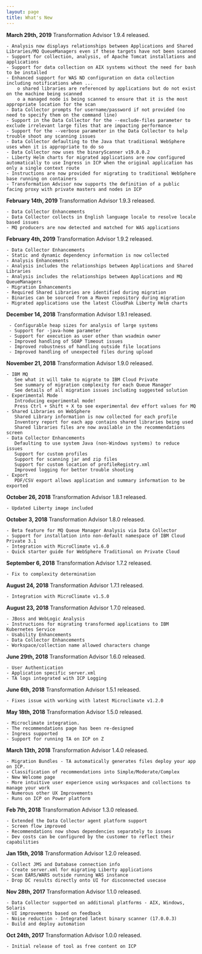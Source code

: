 ```yaml
---
layout: page
title: What's New
---
```

**March 29th, 2019** Transformation Advisor 1.9.4 released.

	- Analysis now displays relationships between Applications and Shared Libraries/MQ QueueManagers even if these targets have not been scanned
	- Support for collection, analysis, of Apache Tomcat installations and applications
	- Support for data collection on AIX systems without the need for bash to be installed
	- Enhanced support for WAS ND configuration on data collection including notifications when ...
		o shared libraries are referenced by applications but do not exist on the machine being scanned
		o a managed node is being scanned to ensure that it is the most appropriate location for the scan
	- Data Collector prompts for username/password if not provided (no need to specify them on the command line)
	- Support in the Data Collector for the --exclude-files parameter to exclude irrelevant large files that are impacting performance
	- Support for the --verbose parameter in the Data Collector to help trouble shoot any scanning issues
	- Data Collector defaulting to the Java that traditional WebSphere uses when it is appropriate to do so
	- Data Collector now uses the binaryScanner v19.0.0.2
	- Liberty Helm charts for migrated applications are now configured automatically to use Ingress in ICP when the original application has only a single context route
	- Instructions are now provided for migrating to traditional WebSphere base running on containers
	- Transformation Advisor now supports the definition of a public facing proxy with private masters and nodes in ICP
	
**February 14th, 2019** Transformation Advisor 1.9.3 released.

	- Data Collector Enhancements
	- Data Collector collects in English language locale to resolve locale based issues
	- MQ producers are now detected and matched for WAS applications

**February 4th, 2019** Transformation Advisor 1.9.2 released.

	- Data Collector Enhancements
	- Static and dynamic dependency information is now collected
	- Analysis Enhancements
	- Analysis includes the relationships between Applications and Shared Libraries
	- Analysis includes the relationships between Applications and MQ QueueManagers
	- Migration Enhancements
	- Required Shared Libraries are identified during migration
	- Binaries can be sourced from a Maven repository during migration
	- Migrated applications use the latest CloudPak Liberty Helm charts

**December 14, 2018** Transformation Advisor 1.9.1 released.

     - Configurable heap sizes for analysis of large systems
     - Support for -java-home parameter
     - Support for execution as user other than wsadmin owner
     - Improved handling of SOAP Timeout issues
     - Improved robustness of handling outside file locations
     - Improved handling of unexpected files during upload

**November 21, 2018** Transformation Advisor 1.9.0 released.

    - IBM MQ
       See what it will take to migrate to IBM Cloud Private
       See summary of migration complexity for each Queue Manager  
       See details of all migration issues including suggested solution   
    - Experimental Mode
       Introducing experimental mode!  
       Press Ctrl + Shift + X to see experimental dev effort values for MQ     
    - Shared Libraries on WebSphere
       Shared Library information is now collected for each profile
       Inventory report for each app contains shared libraries being used
       Shared libraries files are now available in the recommendations screen   
    - Data Collector Enhancements
       Defaulting to use system Java (non-Windows systems) to reduce issues  
       Support for custom profiles
       Support for scanning jar and zip files 
       Support for custom location of profileRegistry.xml
       Improved logging for better trouble shooting
    - Export
       PDF/CSV export allows application and summary information to be exported
    
**October 26, 2018** Transformation Advisor 1.8.1 released.

    - Updated Liberty image included 
    
**October 3, 2018** Transformation Advisor 1.8.0 released.

    - Beta feature for MQ Queue Manager Analysis via Data Collector
    - Support for installation into non-default namespace of IBM Cloud Private 3.1
    - Integration with MicroClimate v1.6.0
    - Quick starter guide for WebSphere Traditional on Private Cloud

**September 6, 2018** Transformation Advisor 1.7.2 released.

    - Fix to complexity determination

**August 24, 2018** Transformation Advisor 1.7.1 released.

    - Integration with MicroClimate v1.5.0

**August 23, 2018** Transformation Advisor 1.7.0 released.

    - JBoss and WebLogic Analysis
    - Instructions for migrating transformed applications to IBM Kubernetes Service
    - Usability Enhancements
    - Data Collector Enhancements
    - Workspace/collection name allowed characters change

**June 29th, 2018** Transformation Advisor 1.6.0 released.

    - User Authentication
    - Application specific server.xml
    - TA logs integrated with ICP Logging

**June 6th, 2018** Transformation Advisor 1.5.1 released.

    - Fixes issue with working with latest Microclimate v1.2.0

**May 18th, 2018** Transformation Advisor 1.5.0 released.

    - Microclimate integration. 
    - The recommendations page has been re-designed
    - Ingress supported
    - Support for running TA on ICP on Z

**March 13th, 2018** Transformation Advisor 1.4.0 released.

    - Migration Bundles - TA automatically generates files deploy your app on ICP.
    - Classification of recommendations into Simple/Moderate/Complex
    - New Welcome page
    - More intuitive user experience using workspaces and collections to manage your work
    - Numerous other UX Improvements
    - Runs on ICP on Power platform

**Feb 7th, 2018** Transformation Advisor 1.3.0 released.

    - Extended the Data Collector agent platform support
    - Screen flow improved 
    - Recommendations now shows dependencies separately to issues
    - Dev costs can be configured by the customer to reflect their capabilities

**Jan 15th, 2018** Transformation Advisor 1.2.0 released.

    - Collect JMS and Database connection info
    - Create server.xml for migrating Liberty applications
    - Scan EARS/WARS outside running WAS instance
    - Drop DC results directly onto UI for disconnected usecase

**Nov 28th, 2017** Transformation Advisor 1.1.0 released.

    - Data Collector supported on additional platforms - AIX, Windows, Solaris
    - UI improvements based on feedback
    - Noise reduction - Integrated latest binary scanner (17.0.0.3)
    - Build and deploy automation

**Oct 24th, 2017** Transformation Advisor 1.0.0 released.

    - Initial release of tool as free content on ICP
